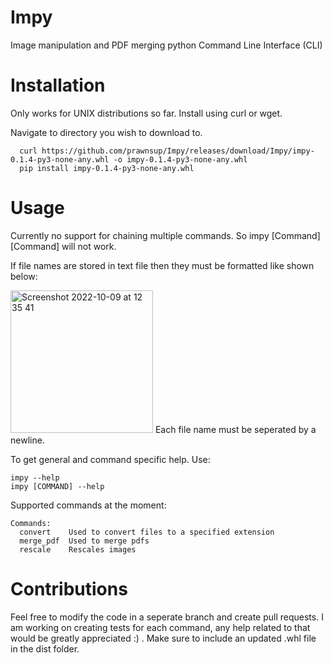 # Impy
Image manipulation and PDF merging python Command Line Interface (CLI)

# Installation

Only works for UNIX distributions so far. Install using curl or wget.

Navigate to directory you wish to download to.
```
  curl https://github.com/prawnsup/Impy/releases/download/Impy/impy-0.1.4-py3-none-any.whl -o impy-0.1.4-py3-none-any.whl
  pip install impy-0.1.4-py3-none-any.whl
```

# Usage

Currently no support for chaining multiple commands. So impy [Command] [Command] will not work.

If file names are stored in text file then they must be formatted like shown below:


<img width="228" alt="Screenshot 2022-10-09 at 12 35 41" src="https://user-images.githubusercontent.com/75863764/194754691-b273b78a-9a37-42df-8ba4-619d84ce3b2b.png">
Each file name must be seperated by a newline.

To get general and command specific help. Use:
```
impy --help
impy [COMMAND] --help 
```

Supported commands at the moment:
```
Commands:
  convert    Used to convert files to a specified extension
  merge_pdf  Used to merge pdfs
  rescale    Rescales images
```
# Contributions
Feel free to modify the code in a seperate branch and create pull requests. I am working on creating tests for each command, any help related to that
would be greatly appreciated :) . Make sure to include an updated .whl file in the dist folder. 


